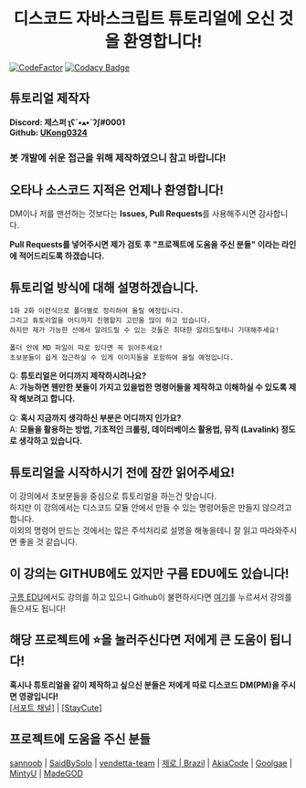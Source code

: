 <h1 align="center">디스코드 자바스크립트 튜토리얼에 오신 것을 환영합니다!</h1>   

[![CodeFactor](https://www.codefactor.io/repository/github/ukong0324/discord-js-tutorial/badge)](https://www.codefactor.io/repository/github/ukong0324/discord-js-tutorial) [![Codacy Badge](https://api.codacy.com/project/badge/Grade/74227fdb47374f1d81d506bf6f57a2cd)](https://app.codacy.com/manual/Ukong0324/Discord-JS-Tutorial?utm_source=github.com&utm_medium=referral&utm_content=Ukong0324/Discord-JS-Tutorial&utm_campaign=Badge_Grade_Dashboard)

## 튜토리얼 제작자

**Discord: 제스퍼 ʅʕ´•ﻌ•`ʔʃ#0001**   
**Github: [UKong0324](https://github.com/Ukong0324)**   

<h3>봇 개발에 쉬운 접근을 위해 제작하였으니 참고 바랍니다! </h3>

## 오타나 소스코드 지적은 언제나 환영합니다!

DM이나 저를 맨션하는 것보다는 **Issues, Pull Requests**를 사용해주시면 감사합니다.

**Pull Requests를 넣어주시면 제가 검토 후 "프로젝트에 도움을 주신 분들" 이라는 라인에 적어드리도록 하겠습니다.**
## 튜토리얼 방식에 대해 설명하겠습니다.

```
1화 2화 이런식으로 폴더별로 정리하여 올릴 예정입니다.
그리고 튜토리얼을 어디까지 진행할지 고민을 많이 하고 있습니다.
하지만 제가 가능한 선에서 알려드릴 수 있는 것들은 최대한 알려드릴테니 기대해주세요!

폴더 안에 MD 파일이 따로 있다면 꼭 읽어주세요!
초보분들이 쉽게 접근하실 수 있게 이미지들을 포함하여 올릴 예정입니다.
```   

Q: **튜토리얼은 어디까지 제작하시려나요?**   
A: **가능하면 웬만한 봇들이 가지고 있을법한 명령어들을 제작하고 이해하실 수 있도록 제작 해보려고 합니다.**   
   
Q: **혹시 지금까지 생각하신 부분은 어디까지 인가요?**   
A: **모듈을 활용하는 방법, 기초적인 크롤링, 데이터베이스 활용법, 뮤직 (Lavalink) 정도로 생각하고 있습니다.**   

## 튜토리얼을 시작하시기 전에 잠깐 읽어주세요!   

이 강의에서 초보분들을 중심으로 튜토리얼을 하는건 맞습니다.   
하지만 이 강의에서는 디스코드 모듈 안에서 만들 수 있는 명령어들은 만들지 않으려고 합니다.   
이외의 명령어 만드는 것에서는 많은 주석처리로 설명을 해놓을테니 잘 읽고 따라와주시면 좋을 것 같습니다.   

## 이 강의는 GITHUB에도 있지만 구름 EDU에도 있습니다!   

[구름 EDU](https://edu.goorm.io/)에서도 강의를 하고 있으니 Github이 불편하시다면 [여기](https://edu.goorm.io/learn/lecture/20853/%EB%94%94%EC%8A%A4%EC%BD%94%EB%93%9C-%EC%9E%90%EB%B0%94%EC%8A%A4%ED%81%AC%EB%A6%BD%ED%8A%B8-%ED%8A%9C%ED%86%A0%EB%A6%AC%EC%96%BC)를 누르셔서 강의를 들으셔도 됩니다!   


## 해당 프로젝트에 ⭐️을 눌러주신다면 저에게 큰 도움이 됩니다!   
**혹시나 튜토리얼을 같이 제작하고 싶으신 분들은 저에게 따로 디스코드 DM(PM)을 주시면 영광입니다!**   
[[서포트 채널]](https://discord.gg/WVKSnJr) | [[StayCute]](https://discord.gg/2UxaNp8)

## 프로젝트에 도움을 주신 분들

[sannoob](https://github.com/sannoob) | [SaidBySolo](https://github.com/SaidBySolo) | [vendetta-team](https://github.com/vendetta-team) | [제로 | Brazil](https://github.com/zero734kr) | [AkiaCode](https://github.com/AkiaCode) | [Goolgae](https://github.com/Goolgae) | [MintyU](https://github.com/MintyU) | [MadeGOD](https://github.com/MadeGOD)
